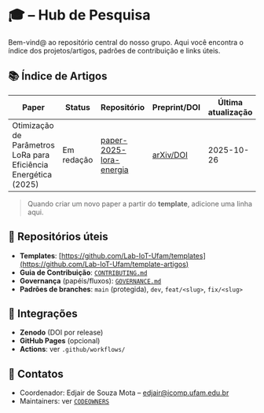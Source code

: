 # 🎓 <IOTS> – Hub de Pesquisa

Bem-vind@ ao repositório central do nosso grupo. Aqui você encontra o índice dos projetos/artigos, padrões de contribuição e links úteis.

<!-- markdown-link-check-disable -->
## 📚 Índice de Artigos

| Paper                                                           | Status     | Repositório                                                                        | Preprint/DOI   | Última atualização |
| --------------------------------------------------------------- | ---------- | ---------------------------------------------------------------------------------- | -------------- | ------------------ |
| Otimização de Parâmetros LoRa para Eficiência Energética (2025) | Em redação | [paper-2025-lora-energia](https://github.com/Lab-IoT-Ufam/paper-2025-lora-energia) | [arXiv/DOI](#) | 2025-10-26         |
<!-- markdown-link-check-enable -->
> Quando criar um novo paper a partir do **template**, adicione uma linha aqui.

## 🧩 Repositórios úteis

- **Templates**: [https://github.com/Lab-IoT-Ufam/templates](https://github.com/Lab-IoT-Ufam/template-artigos)
- **Guia de Contribuição**: [`CONTRIBUTING.md`](./CONTRIBUTING.md)
- **Governança** (papéis/fluxos): [`GOVERNANCE.md`](./GOVERNANCE.md)
- **Padrões de branches**: `main` (protegida), `dev`, `feat/<slug>`, `fix/<slug>`

## 🔗 Integrações

- **Zenodo** (DOI por release)
- **GitHub Pages** (opcional)
- **Actions**: ver `.github/workflows/`

## 👥 Contatos

- Coordenador: Edjair de Souza Mota – <edjair@icomp.ufam.edu.br>
- Maintainers: ver [`CODEOWNERS`](./CODEOWNERS)

